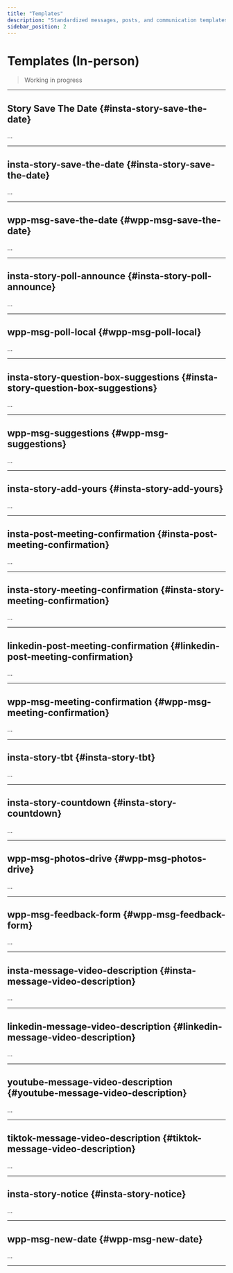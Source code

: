 ```yaml
---
title: "Templates"
description: "Standardized messages, posts, and communication templates."
sidebar_position: 2
---
```


# Templates (In-person)

> Working in progress

---

## Story Save The Date {#insta-story-save-the-date}

...

---

## insta-story-save-the-date {#insta-story-save-the-date}

...

---

## wpp-msg-save-the-date {#wpp-msg-save-the-date}

...

---

## insta-story-poll-announce {#insta-story-poll-announce}

...

---

## wpp-msg-poll-local {#wpp-msg-poll-local}

...

---

## insta-story-question-box-suggestions {#insta-story-question-box-suggestions}

...

---

## wpp-msg-suggestions {#wpp-msg-suggestions}

...

---

## insta-story-add-yours {#insta-story-add-yours}

...

---

## insta-post-meeting-confirmation {#insta-post-meeting-confirmation}

...

---

## insta-story-meeting-confirmation {#insta-story-meeting-confirmation}

...

---

## linkedin-post-meeting-confirmation {#linkedin-post-meeting-confirmation}

...

---

## wpp-msg-meeting-confirmation {#wpp-msg-meeting-confirmation}

...

---

## insta-story-tbt {#insta-story-tbt}

...

---

## insta-story-countdown {#insta-story-countdown}

...

---

## wpp-msg-photos-drive {#wpp-msg-photos-drive}

...

---

## wpp-msg-feedback-form {#wpp-msg-feedback-form}

...

---

## insta-message-video-description {#insta-message-video-description}

...

---

## linkedin-message-video-description {#linkedin-message-video-description}

...

---

## youtube-message-video-description {#youtube-message-video-description}

...

---

## tiktok-message-video-description {#tiktok-message-video-description}

...

---

## insta-story-notice {#insta-story-notice}

...

---

## wpp-msg-new-date {#wpp-msg-new-date}

...

---

